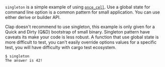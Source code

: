 `singleton` is a simple example of using [`once_cell`]. Use a global state for command line option is a common pattern for small application. You can use either derive or builder API.

Clap doesn't recommend to use singleton, this example is only given for a Quick and Dirty (Q&D) bootstrap of small binary. Singleton pattern have caveats its make your code is less robust. A function that use global state is more difficult to test, you can't easily override options values for a specific test, you will have difficulty with cargo test ecosystem.

```console
$ singleton
The answer is 42!

```

[`once_cell`]: https://docs.rs/once_cell/latest/once_cell/